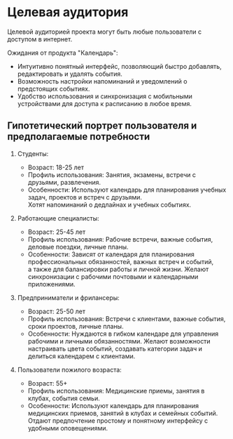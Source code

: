 # Целевая аудитория

Целевой аудиторией проекта могут быть любые пользователи с доступом в интернет.

Ожидания от продукта "Календарь":
- Интуитивно понятный интерфейс, позволяющий быстро добавлять, редактировать и удалять события.
- Возможность настройки напоминаний и уведомлений о предстоящих событиях.
- Удобство использования и синхронизация с мобильными устройствами для доступа к расписанию в любое время.

## Гипотетический портрет пользователя и предполагаемые потребности 

1. Студенты:
   - Возраст: 18-25 лет
   - Профиль использования: Занятия, экзамены, встречи с друзьями, развлечения.
   - Особенности: Используют календарь для планирования учебных задач, проектов и встреч с друзьями. \
     Хотят напоминаний о дедлайнах и учебных событиях.

2. Работающие специалисты:
   - Возраст: 25-45 лет
   - Профиль использования: Рабочие встречи, важные события, деловые поездки, личные планы.
   - Особенности: Зависят от календаря для планирования профессиональных обязанностей, важных встреч и событий, \
     а также для балансировки работы и личной жизни. Желают синхронизации с рабочими почтовыми и календарными приложениями.

3. Предприниматели и фрилансеры:
   - Возраст: 25-50 лет
   - Профиль использования: Встречи с клиентами, важные события, сроки проектов, личные планы.
   - Особенности: Нуждаются в гибком календаре для управления рабочими и личными обязанностями. Желают возможности \
     настраивать цвета событий, создавать категории задач и делиться календарем с клиентами.

4. Пользователи пожилого возраста:
   - Возраст: 55+
   - Профиль использования: Медицинские приемы, занятия в клубах, события семьи.
   - Особенности: Используют календарь для планирования медицинских приемов, занятий в клубах и семейных событий. \
     Отдают предпочтение простому и понятному интерфейсу с удобными оповещениями.
